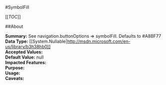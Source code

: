 #SymbolFill

[[_TOC_]]

##About

**Summary:**  See navigation.buttonOptions =&gt; symbolFill. Defaults to #A8BF77   
**Data Type:** [[System.Nullable|http://msdn.microsoft.com/en-us/library/b3h38hb0]]  
**Accepted Values:**   
**Default Value:** null  
**Impacted Features:**   
**Purpose:**   
**Usage:**   
**Caveats:**   

